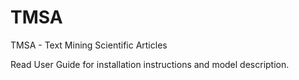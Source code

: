 # TMSA
TMSA - Text Mining Scientific Articles

Read User Guide for installation instructions and model description.
